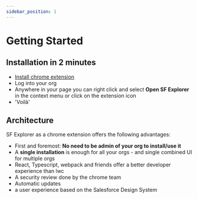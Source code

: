 ```yaml
---
sidebar_position: 1
---
```


# Getting Started


## Installation in 2 minutes


- [Install chrome extension](https://chrome.google.com/webstore/detail/salesforce-industry-explo/eabpolgjfkpchgffbkiedgfemcgbnbde)
- Log into your org
- Anywhere in your page you can right click and select **Open SF Explorer** in the context menu or click on the extension icon
- 'Voilà'


## Architecture

SF Explorer as a chrome extension offers the following advantages:
* First and foremost: **No need to be admin of your org to install/use it**
* A **single installation** is enough for all your orgs - and single combined UI for multiple orgs
* React, Typescript, webpack and friends offer a better developer experience than lwc
* A security review done by the chrome team
* Automatic updates
* a user experience based on the Salesforce Design System
